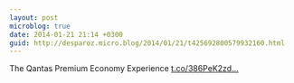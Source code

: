 ```yaml
---
layout: post
microblog: true
date: 2014-01-21 21:14 +0300
guid: http://desparoz.micro.blog/2014/01/21/t425692800579932160.html
---
```

The Qantas Premium Economy Experience [t.co/386PeK2zd...](http://t.co/386PeK2zd7)
